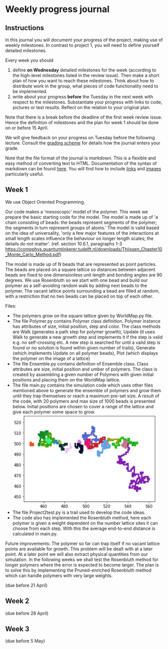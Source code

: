 # Weekly progress journal

## Instructions

In this journal you will document your progress of the project, making use of weekly milestones. In contrast to project 1, you will need to define yourself detailed milestones.

Every week you should 

1. define **on Wednesday** detailed milestones for the week (according to the
   high-level milestones listed in the review issue).
   Then make a short plan of how you want to 
   reach these milestones. Think about how to distribute work in the group, 
   what pieces of code functionality need to be implemented. 
2. write about your progress **before** the Tuesday in the next week with
   respect to the milestones. Substantiate your progress with links to code,
   pictures or test results. Reflect on the relation to your original plan.

Note that there is a break before the deadline of the first week review
issue. Hence the definition of milestones and the plan for week 1 should be
done on or before 15 April.

We will give feedback on your progress on Tuesday before the following lecture. Consult the 
[grading scheme](https://computationalphysics.quantumtinkerer.tudelft.nl/proj2-grading/) 
for details how the journal enters your grade.

Note that the file format of the journal is *markdown*. This is a flexible and easy method of 
converting text to HTML. 
Documentation of the syntax of markdown can be found 
[here](https://docs.gitlab.com/ee/user/markdown.html#gfm-extends-standard-markdown). 
You will find how to include [links](https://docs.gitlab.com/ee/user/markdown.html#links) and 
[images](https://docs.gitlab.com/ee/user/markdown.html#images) particularly
useful.

## Week 1

We use Object Oriented Programming.

Our code makes a 'mesoscopic' model of the polymer. This week we prepare the basic starting code for the model. The model is made up of 'a chain consisting of beads: the beads represent segments of the polymer; the segments in turn represent groups of atoms.' The model is valid based on the idea of universality,
'only a few major features of the interactions at small length scales influence the
behaviour on longer length scales; the details do not matter'. (ref. section 10.6.1, paragraphs 1-3  https://compphys.quantumtinkerer.tudelft.nl/downloads/Thijssen_Chapter10_Monte_Carlo_Method.pdf)

The model is made up of N beads that are represented as point particles. The beads are placed on a square lattice so distances between adjacent beads are fixed to one dimensionless unit length and bonding angles are 90 degrees. We use Rosenbluth so we start with one bead and build our polymer as a self-avoiding random walk by adding next beads to the polymer. The vacant lattice points surrounding a bead are filled at random, with a restriction that no two beads can be placed on top of each other.

Files:
- The polymers grow on the square lattice given by WorldMap.py file.
- The file Polymer.py contains Polymer class definition. Polymer instance has attributes of size, initial position, step and color. The class methods are Walk (generates a path step for polymer growth), Update (it uses Walk to generate a new growth step and implements it if the step is valid e.g. no self-crossing etc. A new step is searched for until a valid step is found or no solution is found within given number of trails), Generate (which implements Update on all polymer beads), Plot (which displays the polymer on the image of a lattice)
- The file Ensemble.py contains definition of Ensemble class. Class attributes are size, initial position and umber of polymers. The class is created by assembling a given  number of Polymers with given initial positions and placing them on the WorldMap lattice.
- The file main.py contains the simulation code which uses other files mentioned above to generate the ensemble of polymers and grow them until they trap themselves or reach a maximum pre-set size.
A result of the code, with 20 polymers and max size of 1000 beads is presented below. Initial positions are chosen to cover a range of the lattice and give each polymer some space to grow.
![alt text](figures/20Polymers_growth.png "Title Text")
 - The file Project2test.py is a trail used to develop the code ideas.
 - The code also has implemented the Rosenbluth method, here each polymer is given a weight dependent on the number lattice sites it can choose from each step. With this the average end-to-end distance is calculated in main.py.
 
Future improvements:
The polymer so far can trap itself if no vacant lattice points are available for growth. This problem will be dealt with at a later point. 
At a later point we will also extract physical quantities from our simulation.
In the following weeks we shall test the Rosenbluth method for longer polymers where the error is expected to become larger. The plan is to solve this by implementing the Pruned-enriched Rosenbluth method which can handle polymers with very large weights.

(due before 21 April)


## Week 2
(due before 28 April)


## Week 3
(due before 5 May)


